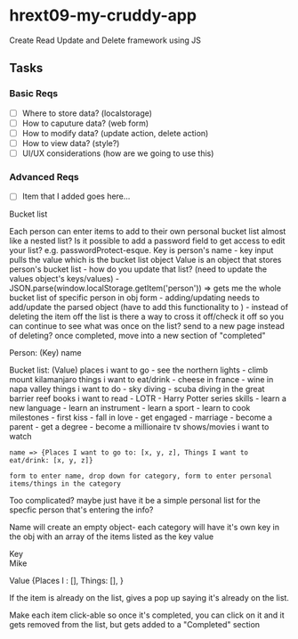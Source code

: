 # hrext09-my-cruddy-app
Create Read Update and Delete framework using JS

 ## Tasks

 ### Basic Reqs
- [ ] Where to store data? (localstorage)
- [ ] How to caputure data? (web form)
- [ ] How to modify data? (update action, delete action)
- [ ] How to view data? (style?)
- [ ] UI/UX considerations (how are we going to use this)

 ### Advanced Reqs
- [ ] Item that I added goes here...

Bucket list

Each person can enter items to add to their own personal bucket list almost like a nested list?
Is it possible to add a password field to get access to edit your list? e.g. passwordProtect-esque.
Key is person's name
	- key input pulls the value which is the bucket list object
Value is an object that stores person's bucket list 
	- how do you update that list? (need to update the values object's keys/values)
	- JSON.parse(window.localStorage.getItem('person')) => gets me the whole bucket list of specific person in obj form
	- adding/updating needs to add/update the parsed object (have to add this functionality to )
	- instead of deleting the item off the list is there a way to cross it off/check it off so you can continue to see what was once on the list? send to a new page instead of deleting? once completed, move into a new section of "completed"

Person: (Key)
	name

Bucket list: (Value)
	places i want to go
		- see the northern lights
		- climb mount kilamanjaro
	things i want to eat/drink
		- cheese in france
		- wine in napa valley
	things i want to do
		- sky diving
		- scuba diving in the great barrier reef
	books i want to read
		- LOTR
		- Harry Potter series
	skills
		- learn a new language
		- learn an instrument
		- learn a sport
		- learn to cook
	milestones
		- first kiss
		- fall in love
		- get engaged
		- marriage
		- become a parent
		- get a degree
		- become a millionaire
	tv shows/movies i want to watch

	name => {Places I want to go to: [x, y, z], Things I want to eat/drink: [x, y, z]}

	form to enter name, drop down for category, form to enter personal items/things in the category


Too complicated? maybe just have it be a simple personal list for the specfic person that's entering the info?


Name will create an empty object- each category will have it's own key in the obj with an array of the items listed as the key value

Key                  
Mike

Value
{Places I : [], Things: [], }            


If the item is already on the list, gives a pop up saying it's already on the list.

Make each item click-able so once it's completed, you can click on it and it gets removed from the list, but gets added to a "Completed" section
